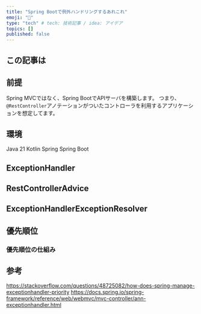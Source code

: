 ```yaml
---
title: "Spring Bootで例外ハンドリングするあれこれ"
emoji: "💭"
type: "tech" # tech: 技術記事 / idea: アイデア
topics: []
published: false
---
```

## この記事は

## 前提
Spring MVCではなく、Spring BootでAPIサーバを構築します。
つまり、`@RestController`アノテーションがついたコントローラを利用するアプリケーションを想定してます。

## 環境
Java 21
Kotlin
Spring
Spring Boot
## ExceptionHandler

## RestControllerAdvice

## ExceptionHandlerExceptionResolver

## 優先順位

### 優先順位の仕組み

## 参考
https://stackoverflow.com/questions/48725082/how-does-spring-manage-exceptionhandler-priority
https://docs.spring.io/spring-framework/reference/web/webmvc/mvc-controller/ann-exceptionhandler.html

